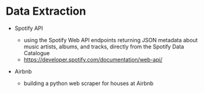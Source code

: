 # Data Extraction 

- Spotify API
  - using the Spotify Web API endpoints returning JSON metadata about music artists, albums, and tracks, directly from the Spotify Data Catalogue
  - https://developer.spotify.com/documentation/web-api/

- Airbnb
  - building a python web scraper for houses at Airbnb

